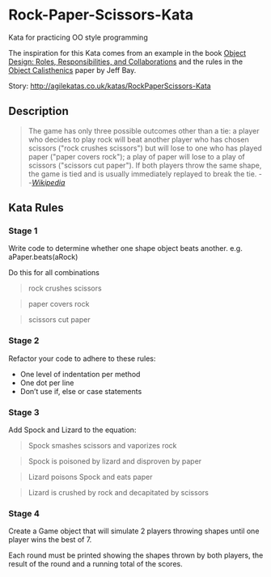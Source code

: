 # Rock-Paper-Scissors-Kata
Kata for practicing OO style programming

The inspiration for this Kata comes from an example in the book
 [Object Design: Roles, Responsibilities, and Collaborations](https://www.amazon.co.uk/Object-Design-Responsibilities-Collaborations-Addison-Wesley/dp/0201379430) and the
  rules in the [Object Calisthenics](https://www.cs.helsinki.fi/u/luontola/tdd-2009/ext/ObjectCalisthenics.pdf) paper by Jeff Bay.

Story:
http://agilekatas.co.uk/katas/RockPaperScissors-Kata
## Description


>The game has only three possible outcomes other than a tie: a player who decides to play rock will beat another player who has chosen scissors ("rock crushes scissors") but will lose to one who has played paper ("paper covers rock"); a play of paper will lose to a play of scissors ("scissors cut paper"). If both players throw the same shape, the game is tied and is usually immediately replayed to break the tie.
> --<cite>[Wikipedia](https://en.wikipedia.org/wiki/Rock-paper-scissors)</cite>

## Kata Rules

### Stage 1
Write code to determine whether one shape object beats another.
e.g. aPaper.beats(aRock)

Do this for all combinations

> rock crushes scissors

> paper covers rock

> scissors cut paper

### Stage 2
Refactor your code to adhere to these rules:
* One level of indentation per method
* One dot per line
* Don’t use if, else or case statements

### Stage 3
Add Spock and Lizard to the equation:

> Spock smashes scissors and vaporizes rock

> Spock is poisoned by lizard and disproven by paper

> Lizard poisons Spock and eats paper

> Lizard is crushed by rock and decapitated by scissors

### Stage 4
Create a Game object that will simulate 2 players throwing shapes until
one player wins the best of 7.

Each round must be printed showing the shapes thrown by both players, the
result of the round and a running total of the scores.
